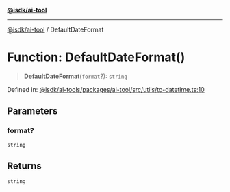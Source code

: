 [**@isdk/ai-tool**](../README.md)

***

[@isdk/ai-tool](../globals.md) / DefaultDateFormat

# Function: DefaultDateFormat()

> **DefaultDateFormat**(`format`?): `string`

Defined in: [@isdk/ai-tools/packages/ai-tool/src/utils/to-datetime.ts:10](https://github.com/isdk/ai-tool.js/blob/4ebf370aaec9c78535cb40ffc19656d7bddcb145/src/utils/to-datetime.ts#L10)

## Parameters

### format?

`string`

## Returns

`string`
